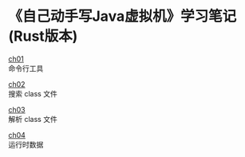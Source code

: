 # 《自己动手写Java虚拟机》学习笔记(Rust版本)

[ch01](./doc/ch01.md)   
命令行工具

[ch02](./doc/ch02.md)  
搜索 class 文件

[ch03](./doc/ch03.md)  
解析 class 文件

[ch04](./doc/ch04.md)  
运行时数据